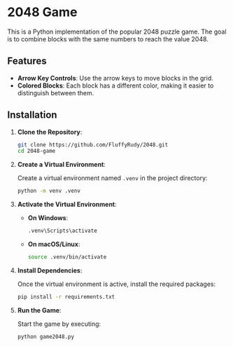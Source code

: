 # 2048 Game

This is a Python implementation of the popular 2048 puzzle game. The goal is to combine blocks with the same numbers to reach the value 2048.

## Features

- **Arrow Key Controls**: Use the arrow keys to move blocks in the grid.
- **Colored Blocks**: Each block has a different color, making it easier to distinguish between them.


## Installation

1. **Clone the Repository**:

    ```bash
    git clone https://github.com/FluffyRudy/2048.git
    cd 2048-game
    ```

2. **Create a Virtual Environment**:

    Create a virtual environment named `.venv` in the project directory:

    ```bash
    python -m venv .venv
    ```

3. **Activate the Virtual Environment**:

    - **On Windows**:

        ```bash
        .venv\Scripts\activate
        ```

    - **On macOS/Linux**:

        ```bash
        source .venv/bin/activate
        ```

4. **Install Dependencies**:

    Once the virtual environment is active, install the required packages:

    ```bash
    pip install -r requirements.txt
    ```

5. **Run the Game**:

    Start the game by executing:

    ```bash
    python game2048.py
    ```

